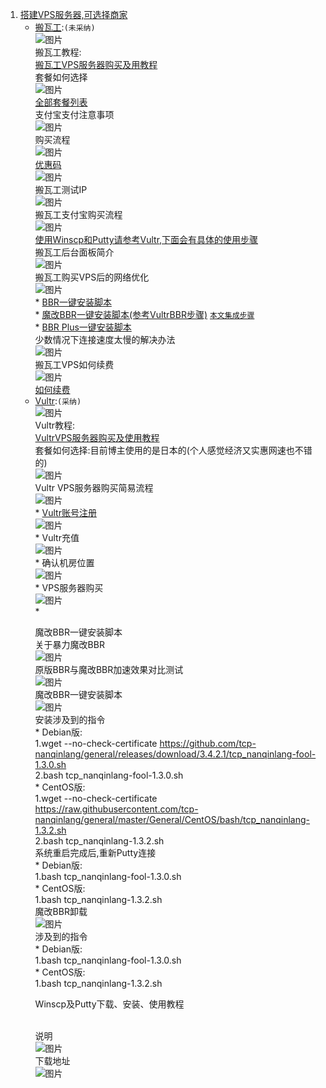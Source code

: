 1. [搭建VPS服务器,可选择商家](https://ssr.tools/55)
	- [搬瓦工](https://bwh88.net/index.php):`(未采纳)`  
			![图片](http://chuantu.xyz/t6/741/1605515862x1031866013.png)  
			搬瓦工教程:  
			[搬瓦工VPS服务器购买及用教程](https://ssr.tools/208)  
			套餐如何选择  
			![图片](http://chuantu.xyz/t6/741/1605517885x1033347913.png)  
			[全部套餐列表](https://bwh88.net/cart.php?gid=1)  
			支付宝支付注意事项  
			![图片](http://chuantu.xyz/t6/741/1605518316x1031866013.png)  
			购买流程  
			![图片](http://chuantu.xyz/t6/741/1605518441x1031866013.png)  
			[优惠码](https://www.wervps.com/bwh1pice)  
			![图片](http://chuantu.xyz/t6/741/1605518537x1700338641.png)  
			搬瓦工测试IP  
			![图片](http://chuantu.xyz/t6/741/1605519083x1031866013.png)  
			搬瓦工支付宝购买流程  
			![图片](http://chuantu.xyz/t6/741/1605520117x1700338641.png)  
			<a href="#winscpPutty">使用Winscp和Putty请参考Vultr,下面会有具体的使用步骤</a>  
			搬瓦工后台面板简介  
			![图片](http://chuantu.xyz/t6/741/1605520498x1031866013.png)  
			搬瓦工购买VPS后的网络优化  
			![图片](http://chuantu.xyz/t6/741/1605520616x1033347913.png)  
			* [BBR一键安装脚本](https://ssr.tools/199)  
			* [魔改BBR一键安装脚本(参考VultrBBR步骤)](https://ssr.tools/550) <a href="#end">`本文集成步骤`</a>  
			* [BBR Plus一键安装脚本](https://ssr.tools/1217)  
			少数情况下连接速度太慢的解决办法  
			![图片](http://chuantu.xyz/t6/741/1605521219x1031866013.png)  
			搬瓦工VPS如何续费  
			![图片](http://chuantu.xyz/t6/741/1605521262x1700338641.png)  
			[如何续费](https://ssr.tools/1293)  
	- [Vultr](https://www.vultr.com/):`(采纳)`  
			![图片](http://chuantu.xyz/t6/741/1605515510x1700338641.png)  
			Vultr教程:  
			[VultrVPS服务器购买及使用教程](https://ssr.tools/216)  
			套餐如何选择:目前博主使用的是日本的(个人感觉经济又实惠网速也不错的)  
			![图片](http://chuantu.xyz/t6/741/1605522480x1033347913.jpg)  
			Vultr VPS服务器购买简易流程  
			![图片](http://chuantu.xyz/t6/741/1605522715x1031866013.png)  
				* [Vultr账号注册](https://www.vultr.com/)  
			![图片](http://chuantu.xyz/t6/741/1605522865x1700338641.png)  
				* Vultr充值  
			![图片](http://chuantu.xyz/t6/741/1605522979x1033347913.png)  
				* 确认机房位置  
			![图片](http://chuantu.xyz/t6/741/1605526887x1700338641.png)  
				* VPS服务器购买  
			![图片](http://chuantu.xyz/t6/741/1605527178x1700338641.png)  
				* <p id="end">魔改BBR一键安装脚本</font>  
				关于暴力魔改BBR  
			![图片](http://chuantu.xyz/t6/741/1605529964x1031866013.png)  
			原版BBR与魔改BBR加速效果对比测试  
			![图片](http://chuantu.xyz/t6/741/1605530222x1033347913.png)  
			魔改BBR一键安装脚本  
			![图片](http://chuantu.xyz/t6/741/1605530507x1700338641.png)  
			安装涉及到的指令  
			* Debian版:  
				1.wget --no-check-certificate https://github.com/tcp-nanqinlang/general/releases/download/3.4.2.1/tcp_nanqinlang-fool-1.3.0.sh  
				2.bash tcp_nanqinlang-fool-1.3.0.sh  
			* CentOS版:  
				1.wget --no-check-certificate https://raw.githubusercontent.com/tcp-nanqinlang/general/master/General/CentOS/bash/tcp_nanqinlang-1.3.2.sh  
				2.bash tcp_nanqinlang-1.3.2.sh  
			系统重启完成后,重新Putty连接  
			* Debian版:  
				1.bash tcp_nanqinlang-fool-1.3.0.sh  
			* CentOS版:  
				1.bash tcp_nanqinlang-1.3.2.sh  
			魔改BBR卸载  
			![图片](http://chuantu.xyz/t6/741/1605530913x1031866013.png)  
			涉及到的指令  
			* Debian版:  
				1.bash tcp_nanqinlang-fool-1.3.0.sh  
			* CentOS版:  
				1.bash tcp_nanqinlang-1.3.2.sh  
			<p id="winscpPutty">Winscp及Putty下载、安装、使用教程</p>  
			说明  
			![图片](http://chuantu.xyz/t6/741/1605531470x1033347913.png)  
			下载地址  
			![图片](http://chuantu.xyz/t6/741/1605531562x1031866013.png)  
